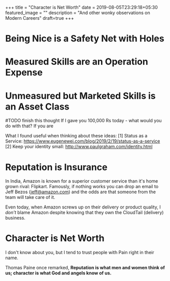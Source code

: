 +++
title =  "Character is Net Worth"
date = 2019-08-05T23:29:18+05:30
featured_image = ""
description = "And other wonky observations on Modern Careers"
draft=true
+++

# Being Nice is a Safety Net with Holes


# Measured Skills are an Operation Expense

# Unmeasured but Marketed Skills is an Asset Class

#TODO finish this thought
If I gave you 100,000 Rs today - what would you do with that? If you are 

What I found useful when thinking about these ideas:
[1] Status as a Service: https://www.eugenewei.com/blog/2019/2/19/status-as-a-service
[2] Keep your identity small: http://www.paulgraham.com/identity.html

# Reputation is Insurance

In India, Amazon is known for a superior customer service than it's home grown rival: Flipkart. Famously, if nothing works you can drop an email to Jeff Bezos (jeff@amazon.com) and the odds are that someone from the team will take care of it. 

Even today, when Amazon screws up on their delivery or product quality, I _don't_ blame Amazon despite knowing that they own the CloudTail (delivery) business.

# Character is Net Worth

I don't know about you, but I tend to trust people with Pain right in their name. 

Thomas Paine once remarked, **Reputation is what men and women think of us; character is what God and angels know of us.**